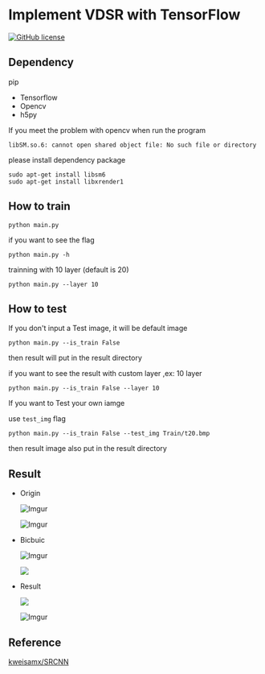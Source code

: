 # Implement VDSR with TensorFlow

[![GitHub license](https://img.shields.io/badge/license-MIT-blue.svg)](https://github.com/kweisamx/VDSR/blob/master/LICENSE)
## Dependency
pip
* Tensorflow
* Opencv
* h5py


If you meet the problem with opencv when run the program
```
libSM.so.6: cannot open shared object file: No such file or directory
```

please install dependency package

```
sudo apt-get install libsm6
sudo apt-get install libxrender1
```


## How to train
```
python main.py
```

if you want to see the flag 
```
python main.py -h
```

trainning with 10 layer (default is 20)
```
python main.py --layer 10
```


## How to test

If you don't input a Test image, it will be default image
```
python main.py --is_train False
```
then result will put in the result directory


if you want to see the result with custom layer ,ex: 10 layer

```
python main.py --is_train False --layer 10
```


If you want to Test your own iamge

use `test_img` flag

```
python main.py --is_train False --test_img Train/t20.bmp
```

then result image also put in the result directory

## Result 

* Origin

    ![Imgur](https://i.imgur.com/hhXBTfC.png)
    
    ![Imgur](https://i.imgur.com/Aizh7Z3.png)
    
* Bicbuic 

    ![Imgur](https://i.imgur.com/7UAzDf6.png)
    
    ![](https://i.imgur.com/VozgDoO.png)
    
* Result

    ![](https://i.imgur.com/cWzYQfG.png)
    

    ![Imgur](https://i.imgur.com/gLHjOMP.png)
    
## Reference
[kweisamx/SRCNN](https://github.com/kweisamx/SRCNN)
    
